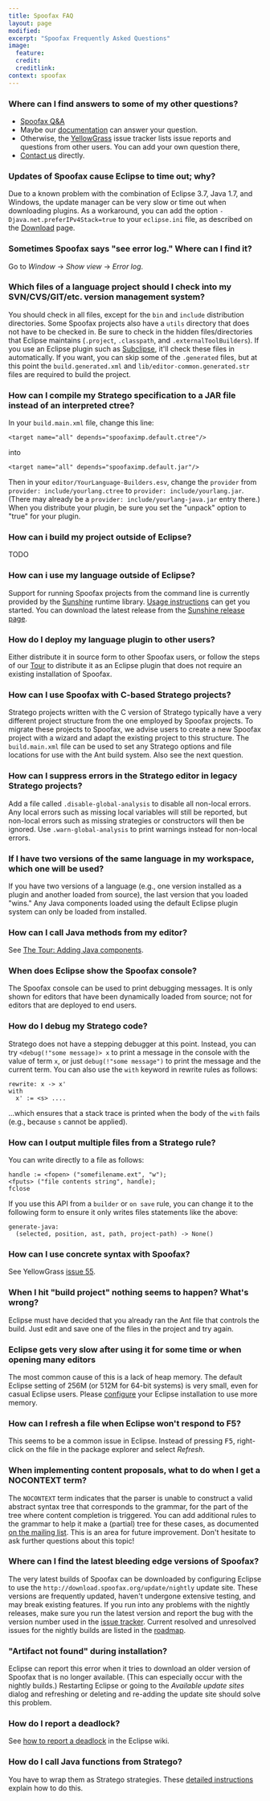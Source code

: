 ```yaml
---
title: Spoofax FAQ
layout: page
modified: 
excerpt: "Spoofax Frequently Asked Questions"
image:
  feature: 
  credit: 
  creditlink: 
context: spoofax
---
```


### Where can I find answers to some of my other questions?

* [Spoofax Q&A](http://yellowgrass.org/questions/Spoofax)
* Maybe our [documentation](/Spoofax/Documentation) can answer your question. 
* Otherwise, the [YellowGrass](http://yellowgrass.org/project/Spoofax) issue tracker lists issue reports and questions from other users. You can add your own question there,
* [Contact us](/spoofax/support/) directly.

### Updates of Spoofax cause Eclipse to time out; why?

Due to a known problem with the combination of Eclipse 3.7, Java 1.7, and Windows, the update manager can be very slow or time out when downloading plugins. As a workaround, you can add the option `-Djava.net.preferIPv4Stack=true` to your `eclipse.ini` file, as described on the [Download](/download) page.

### Sometimes Spoofax says "see error log." Where can I find it?

Go to _Window_ &rarr; _Show view_ &rarr; _Error log_.

### Which files of a language project should I check into my SVN/CVS/GIT/etc. version management system?

You should check in all files, except for the `bin` and `include` distribution directories. Some Spoofax projects also have a `utils` directory that does not have to be checked in. Be sure to check in the hidden files/directories that Eclipse maintains (`.project`, `.classpath`, and `.externalToolBuilders`). If you use an Eclipse plugin such as [Subclipse](http://subclipse.tigris.org), it'll check these files in automatically. If you want, you can skip some of the `.generated` files, but at this point the `build.generated.xml` and `lib/editor-common.generated.str` files are required to build the project.

### How can I compile my Stratego specification to a JAR file instead of an interpreted ctree?

In your `build.main.xml` file, change this line:

    <target name="all" depends="spoofaximp.default.ctree"/>

into

    <target name="all" depends="spoofaximp.default.jar"/>

Then in your `editor/YourLanguage-Builders.esv`, change the `provider` from `provider: include/yourlang.ctree` to `provider: include/yourlang.jar`. (There may already be a `provider: include/yourlang-java.jar` entry there.) When you distribute your plugin, be sure you set the "unpack" option to "true" for your plugin.

### How can i build my project outside of Eclipse?

TODO

### How can i use my language outside of Eclipse?

Support for running Spoofax projects from the command line is currently provided by the [Sunshine](https://github.com/metaborg/spoofax-sunshine) runtime library. [Usage instructions](https://github.com/metaborg/spoofax-sunshine/blob/master/README.md) can get you started. You can download the latest release from the [Sunshine release page](https://github.com/metaborg/spoofax-sunshine/releases/latest).

### How do I deploy my language plugin to other users?

Either distribute it in source form to other Spoofax users, or follow the steps of our [Tour](/spoofax/tour/#plugin-deployment) to distribute it as an Eclipse plugin that does not require an existing installation of Spoofax.

### How can I use Spoofax with C-based Stratego projects?

Stratego projects written with the C version of Stratego typically have a very different project structure from the one employed by Spoofax projects. To migrate these projects to Spoofax, we advise users to create a new Spoofax project with a wizard and adapt the existing project to this structure. The `build.main.xml` file can be used to set any Stratego options and file locations for use with the Ant build system. Also see the next question.

### How can I suppress errors in the Stratego editor in legacy Stratego projects?

Add a file called `.disable-global-analysis` to disable all non-local errors. Any local errors such as missing local variables will still be reported, but non-local errors such as missing strategies or constructors will then be ignored. Use `.warn-global-analysis` to print warnings instead for non-local errors.

### If I have two versions of the same language in my workspace, which one will be used?

If you have two versions of a language (e.g., one version installed as a plugin and another loaded from source), the last version that you loaded "wins." Any Java components loaded using the default Eclipse plugin system can only be loaded from installed.

### How can I call Java methods from my editor?

See [The Tour: Adding Java components](/spoofax/tour/#adding-java-components).

### When does Eclipse show the Spoofax console?

The Spoofax console can be used to print debugging messages. It is only shown for editors that have been dynamically loaded from source; not for editors that are deployed to end users.

### How do I debug my Stratego code?

Stratego does not have a stepping debugger at this point. Instead, you can try `<debug(!"some message)> x` to print a message in the console with the value of term `x`, or just `debug(!"some message")` to print the message and the current term. You can also use the `with` keyword in rewrite rules as follows:

    rewrite: x -> x'
    with
      x' := <s> ....

...which ensures that a stack trace is printed when the body of the `with` fails (e.g., because `s` cannot be applied).

### How can I output multiple files from a Stratego rule?

You can write directly to a file as follows:

    handle := <fopen> ("somefilename.ext", "w");
    <fputs> ("file contents string", handle);
    fclose

If you use this API from a `builder` or `on save` rule, you can change it to the following form to ensure it only writes files statements like the above:

    generate-java:
      (selected, position, ast, path, project-path) -> None()

### How can I use concrete syntax with Spoofax?

See YellowGrass [issue 55](http://yellowgrass.org/issue/Spoofax/55).

### When I hit "build project" nothing seems to happen? What's wrong?

Eclipse must have decided that you already ran the Ant file that controls the build. Just edit and save one of the files in the project and try again.

### Eclipse gets very slow after using it for some time or when opening many editors

The most common cause of this is a lack of heap memory. The default Eclipse setting of 256M (or 512M for 64-bit systems) is very small, even for casual Eclipse users. Please [configure](/download/) your Eclipse installation to use more memory.

### How can I refresh a file when Eclipse won't respond to F5?

This seems to be a common issue in Eclipse. Instead of pressing <kbd>F5</kbd>, right-click on the file in the package explorer and select _Refresh_.

### When implementing content proposals, what to do when I get a NOCONTEXT term?

The `NOCONTEXT` term indicates that the parser is unable to construct a valid abstract syntax tree that corresponds to the grammar, for the part of the tree where content completion is triggered. You can add additional rules to the grammar to help it make a (partial) tree for these cases, as documented [on the mailing list](https://mailman.st.ewi.tudelft.nl/pipermail/users/2010-December/000311.html). This is an area for future improvement. Don't hesitate to ask further questions about this topic!

### Where can I find the latest bleeding edge versions of Spoofax?

The very latest builds of Spoofax can be downloaded by configuring Eclipse to use the `http://download.spoofax.org/update/nightly` update site. These versions are frequently updated, haven't undergone extensive testing, and may break existing features. If you run into any problems with the nightly releases, make sure you run the latest version and report the bug with the version number used in the [issue tracker](http://yellowgrass.org/project/Spoofax). Current resolved and unresolved issues for the nightly builds are listed in the [roadmap](http://yellowgrass.org/roadmap/Spoofax).

### "Artifact not found" during installation?

Eclipse can report this error when it tries to download an older version of Spoofax that is no longer available. (This can especially occur with the nightly builds.) Restarting Eclipse or going to the _Available update sites_ dialog and refreshing or deleting and re-adding the update site should solve this problem.

### How do I report a deadlock?

See [how to report a deadlock](http://wiki.eclipse.org/How_to_report_a_deadlock) in the Eclipse wiki.

### How do I call Java functions from Stratego?

You have to wrap them as Stratego strategies. These [detailed instructions](/stratego/external-strategies/) explain how to do this.



